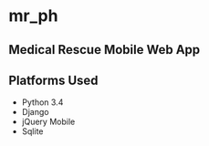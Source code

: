 # mr_ph

## Medical Rescue Mobile Web App

## Platforms Used

 * Python 3.4
 * Django
 * jQuery Mobile
 * Sqlite
